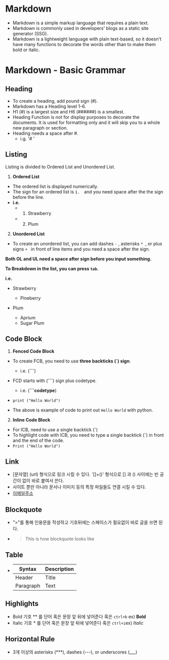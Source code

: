 # Markdown

- Markdown is a simple markup language that requires a plain text.
- Markdown is commonly used in developers' blogs as a static site generator (SSG).
- Markdown is a lightweight language with plain text-based, so it doesn't have many functions to decorate the words other than to make them bold or italic.



# Markdown - Basic Grammar

## Heading

- To create a heading, add pound sign (#).
- Markdown has a Heading level 1-6.
- H1 (#) is a largest size and H6 (######) is a smallest.
- Heading Function is not for display purposes to decorate the documents. It is used for formatting only and it will skip you to a whole new paragraph or section.
- Heading  needs a space after #. 
  - i.g. '# '




## Listing

Listing is divided to Ordered List and Unordered List.

1. **Ordered List** 

- The ordered list is displayed numerically. 
- The sign for an ordered list is  `1.  `and you need space after the the sign before the line.
- **i.e.**
  - 1. Strawberry
  - 2. Plum


2. **Unordered List**

- To create an unordered list, you can add dashes `-` , asterisks `* `, or plus signs `+ ` in front of line items and you need a space after the sign.



**Both OL and UL need a space after sign before you input something.** 

**To Breakdown in the list, you can press  `tab`.**

**i.e.**

- Strawberry
  - Pineberry

- Plum
  - Aprium
  - Sugar Plum



## Code Block

1. **Fenced Code Block**

- To create FCB, you need to use **three backticks (`) sign**. 

  - i.e. (**```**) 

- FCD starts with (**```**) sign plus codetype.

  - i.e. (**```codetype**)

- ```pyton
  print ("Hello World")
  ```

- The above is example of code to print out `Hello World` with python.



2. **Inline Code Block**

- For ICB, need to use a single backtick (**`**)
- To highlight code with ICB, you need to type a single backtick (**`**) in front and the end of the code. 
- `Print ("Hello World")`



## Link

- [문자열] (url) 형식으로 링크 시킬 수 있다. '[]+()' 형식으로 [] 과 () 사이에는 빈 공간이 없이 바로 붙여서 쓴다.
- 사이트 뿐만 아니라 문서나 이미지 등의 특정 파일들도 연결 시킬 수 있다.
- [이메일주소](jeongseob.korea@gmail.com)



## Blockquote

- ">"를 통해 인용문을 작성하고 기호뒤에는 스페이스가 필요없이 바로 글을 쓰면 된다.

- > This is how blockquote looks like

## Table

- | Syntax    | Description |
  | --------- | ----------- |
  | Header    | Title       |
  | Paragraph | Text        |



## Highlights

- Bold 기호 ** 를 단어 혹은 문장 앞 뒤에 넣어준다 혹은 `ctrl+b` ex) **Bold**
- Italic 기호 * 를 단어 혹은 문장 앞 뒤에 넣어준다 혹은 `ctrl+i`ex) *Italic*

## Horizontal Rule

- 3개 이상의 asterisks (***), dashes (---), or underscores (___)